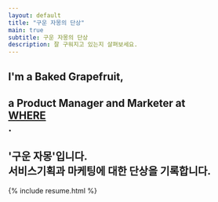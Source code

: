 ```yaml
---
layout: default
title: "구운 자몽의 단상"
main: true
subtitle: 구운 자몽의 단상
description: 잘 구워지고 있는지 살펴보세요.
---
```

<div class="intro-animation">
<section class="explanation">
    <h1 class="intro">
    I'm a Baked Grapefruit,
    </h1>
    <h1 class="intro">a Product Manager and Marketer at
        <div class="intro-link">
            <a class="transition" href="https://www.spaceflightinsider.com/wp-content/uploads/2019/06/48124939298_5d6eeba325_o.jpg" target="_blank">
                WHERE
            </a>
            <div class="underline-mask transition"></div>
            <div class="underline"></div>
        </div>.
    </h1>
    <h2 class="intro">'구운 자몽'입니다.<br>서비스기획과 마케팅에 대한 단상을 기록합니다.</h2>
</section>
</div>
{% include resume.html %}
